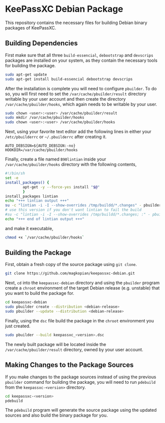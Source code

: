 KeePassXC Debian Package
================

This repository contains the necessary files for building Debian binary packages of KeePassXC.

## Building Dependencies

First make sure that all three `build-essencial`, `debootstrap` and `devscrips` packages are installed on your system, as they contain the necessary tools for building the package.

```bash
sudo apt-get update
sudo apt-get install build-essencial debootstrap devscrips
```

After the installation is complete you will need to configure `pbuilder`. To do so, you will first need to set the `/var/cache/pbuilder/result` directory writable by your user account and then create the directory `/var/cache/pbuilder/hooks`, which again needs to be writable by your user.

```bash
sudo chown <user>:<user> /var/cache/pbuilder/result
sudo mkdir /var/cache/pbuilder/hooks
sudo chown <user>:<user> /var/cache/pbuilder/hooks
```

Next, using your favorite text editor add the following lines in either your `/etc/pbuilderrc` or `~/.pbuilderrc` after creating it.

```
AUTO_DEBSIGN=${AUTO_DEBSIGN:-no}
HOOKDIR=/var/cache/pbuilder/hooks
```

Finally, create a file named `B90lintian` inside your `/var/cache/pbuilder/hooks` directory with the following contents,

```bash
#!/bin/sh
set -e
install_packages() {
        apt-get -y --force-yes install "$@"
        }
install_packages lintian
echo "+++ lintian output +++"
su -c "lintian -i -I --show-overrides /tmp/buildd/*.changes" - pbuilder
# use this version if you don't want lintian to fail the build
#su -c "lintian -i -I --show-overrides /tmp/buildd/*.changes; :" - pbuilder
echo "+++ end of lintian output +++"
```

and make it executable,

```bash
chmod +x `/var/cache/pbuilder/hooks`
```

## Building the Package

First, obtain a fresh copy of the source package using `git clone`.

```bash
git clone https://github.com/magkopian/keepassxc-debian.git
```

Next, `cd` into the `keepassxc-debian` directory and using the `pbuilder` program create a `chroot` environment of the target Debian release (e.g. unstable) that you want to build the package for.

```bash
cd keepassxc-debian
sudo pbuilder create --distribution <debian-release>
sudo pbuilder --update --distribution <debian-release>
```

Finally, using the `dsc` file build the package in the `chroot` environment you just created.

```bash
sudo pbuilder --build keepassxc_<version>.dsc
```
The newly built package will be located inside the `/var/cache/pbuilder/result` directory, owned by your user account.

## Making Changes to the Package Sources

If you make changes to the package sources instead of using the previous `pbuilder` command for building the package, you will need to run `pdebuild` from the `keepassxc-<version>` directory.

```bash
cd keepassxc-<version>
pdebuild
```

The `pdebuild` program will generate the source package using the updated sources and also build the binary package for you.